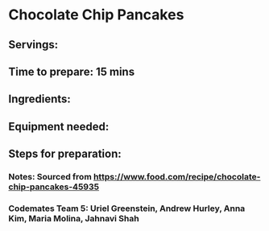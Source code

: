 # Chocolate Chip Pancakes

## Servings: 

## Time to prepare: 15 mins

## Ingredients:


## Equipment needed:


## Steps for preparation:



### Notes: Sourced from https://www.food.com/recipe/chocolate-chip-pancakes-45935



### Codemates Team 5: Uriel Greenstein, Andrew Hurley, Anna Kim, Maria Molina, Jahnavi Shah
